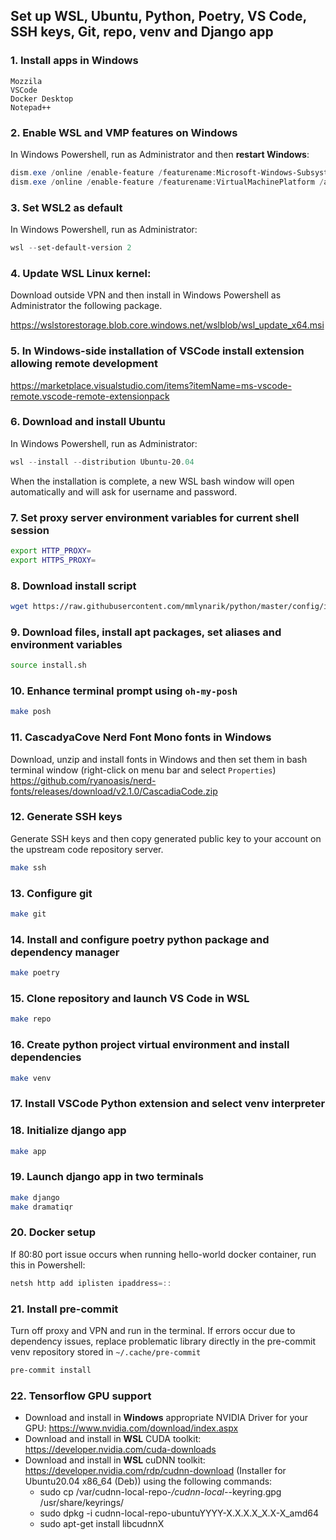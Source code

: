 Set up WSL, Ubuntu, Python, Poetry, VS Code, SSH keys, Git, repo, venv and Django app
------------

### 1. Install apps in Windows
```
Mozzila
VSCode
Docker Desktop
Notepad++
```

### 2. Enable WSL and VMP features on Windows
In Windows Powershell, run as Administrator and then **restart Windows**: 
```powershell
dism.exe /online /enable-feature /featurename:Microsoft-Windows-Subsystem-Linux /all /norestart
dism.exe /online /enable-feature /featurename:VirtualMachinePlatform /all /norestart
```

### 3. Set WSL2 as default
In Windows Powershell, run as Administrator:
```powershell
wsl --set-default-version 2
```

### 4. Update WSL Linux kernel:
Download outside VPN and then install in Windows Powershell as Administrator the following package.

https://wslstorestorage.blob.core.windows.net/wslblob/wsl_update_x64.msi


### 5. In Windows-side installation of VSCode install extension allowing remote development

https://marketplace.visualstudio.com/items?itemName=ms-vscode-remote.vscode-remote-extensionpack

### 6. Download and install Ubuntu
In Windows Powershell, run as Administrator:
```powershell
wsl --install --distribution Ubuntu-20.04
```
When the installation is complete, a new WSL bash window will open automatically and will ask for username and password.

### 7. Set proxy server environment variables for current shell session
```bash
export HTTP_PROXY=
export HTTPS_PROXY=
```

### 8. Download install script
```bash
wget https://raw.githubusercontent.com/mmlynarik/python/master/config/install.sh -e use_proxy=yes -e https_proxy=$HTTP_PROXY
```

### 9. Download files, install apt packages, set aliases and environment variables
```bash
source install.sh
```

### 10. Enhance terminal prompt using `oh-my-posh`
```bash
make posh
```

### 11. CascadyaCove Nerd Font Mono fonts in Windows
Download, unzip and install fonts in Windows and then set them in bash terminal window (right-click on menu bar and select `Properties`)
https://github.com/ryanoasis/nerd-fonts/releases/download/v2.1.0/CascadiaCode.zip


### 12. Generate SSH keys
Generate SSH keys and then copy generated public key to your account on the upstream code repository server.
```bash
make ssh
```

### 13. Configure git
```bash
make git
```

### 14. Install and configure poetry python package and dependency manager
```bash
make poetry
```

### 15. Clone repository and launch VS Code in WSL
```bash
make repo
```

### 16. Create python project virtual environment and install dependencies
```bash
make venv
```
### 17. Install VSCode Python extension and select venv interpreter 

### 18. Initialize django app
```bash
make app
```

### 19. Launch django app in two terminals
```bash
make django
make dramatiqr
```

### 20. Docker setup
If 80:80 port issue occurs when running hello-world docker container, run this in Powershell:
```powershell
netsh http add iplisten ipaddress=::
```

### 21. Install pre-commit
Turn off proxy and VPN and run in the terminal. If errors occur due to dependency issues, replace problematic library directly in the pre-commit venv repository stored in `~/.cache/pre-commit`
```bash
pre-commit install
```

### 22. Tensorflow GPU support
- Download and install in **Windows** appropriate NVIDIA Driver for your GPU: https://www.nvidia.com/download/index.aspx
- Download and install in **WSL** CUDA toolkit: https://developer.nvidia.com/cuda-downloads
- Download and install in **WSL** cuDNN toolkit: https://developer.nvidia.com/rdp/cudnn-download (Installer for Ubuntu20.04 x86_64 (Deb)) 
using the following commands:
  - sudo cp /var/cudnn-local-repo-*/cudnn-local-*-keyring.gpg /usr/share/keyrings/
  - sudo dpkg -i cudnn-local-repo-ubuntuYYYY-X.X.X.X_X.X-X_amd64
  - sudo apt-get install libcudnnX
